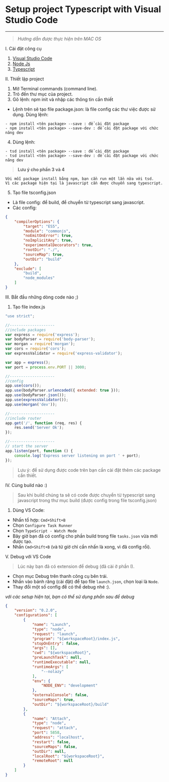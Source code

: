 # Setup project Typescript with Visual Studio Code
---
> *Hướng dẫn được thực hiện trên MAC OS*

I. Cài đặt công cụ

1. [Visual Studio Code](https://code.visualstudio.com/)
2. [Node Js](https://github.com/pmatam/nodejs)
3. [Typescript](https://github.com/pmatam/typescript)

II. Thiết lập project

1. Mở Terminal commands (command line).
2. Trỏ đến thư mục của project.
3. Gõ lệnh: npm init và nhập các thông tin cần thiết
- Lệnh trên sẽ tạo file package.json: là file config các thư việc được sử dụng.
Dùng lệnh: 
```
- npm install <tên package> --save : để cài đặt package
- npm install <tên package> --save-dev : để cài đặt package với chức năng dev
```
4. Dùng lệnh:
``` 
- tsd install <tên package> --save : để cài đặt package
- tsd install <tên package> --save-dev : để cài đặt package với chức năng dev
```

> **Lưu ý cho phần 3 và 4**
```
Với mỗi package install bằng npm, bạn cần run một lần nữa với tsd.
Vì các package hiện tại là javascript cần được chuyển sang typescript.
```

5. Tạo file tsconfig.json
- Là file config: để build, để chuyển từ typescript sang javascript.
- Các config:
```json
{
    "compilerOptions": {
        "target": "ES5",
        "module": "commonjs",
        "noEmitOnError": true,
        "noImplicitAny": true,
        "experimentalDecorators": true,
        "rootDir": "./",
        "sourceMap": true,
        "outDir": "build"
    },
    "exclude": [
        "build",
        "node_modules"
    ]
}
``` 

III. Bắt đầu những dòng code nào ;)

1. Tạo file index.js
```js
"use strict";

//--------------------
//include packages
var express = require('express');
var bodyParser = require('body-parser');
var morgan = require('morgan');
var cors = require('cors');
var expressValidator = require('express-validator');

var app = express();
var port = process.env.PORT || 3000;

//--------------------
//config
app.use(cors());
app.use(bodyParser.urlencoded({ extended: true }));
app.use(bodyParser.json());
app.use(expressValidator());
app.use(morgan('dev'));

//--------------------
//include router
app.get('/', function (req, res) {
    res.send('Server Ok');
});

//--------------------
// start the server
app.listen(port, function () {
    console.log('Express server listening on port ' + port);
});
```
> Lưu ý: để sử dụng được code trên bạn cần cài đặt thêm các package cần thiết.

IV. Cùng build nào :)

> Sau khi build chúng ta sẽ có code được chuyển từ typescript sang javascript trong thư mục build (được config trong file tsconfig.json)

1. Dùng VS Code:
- Nhấn tổ hợp: `Cmd+Shift+B`
- Chọn `Configure Task Runner`
- Chọn `TypeScript - Watch Mode`
- Bây giờ bạn đã có config cho phần build trong file `tasks.json` vừa mới được tạo.
- Nhấn `Cmd+Shift+B` (và từ giờ chỉ cần nhấn là xong, vì đã config rồi).

V. Debug với VS Code

> Lúc này bạn đã có extension để debug (đã cài ở phần I).
- Chọn mục Debug trên thanh công cụ bên trái.
- Nhấn vào bánh răng (cài đặt) để tạo file `launch.json`, chọn loại là `Node`.
- Thay đổi một số config để có thể debug nhé :).

*với các setup hiện tại, bạn có thể sử dụng phần sau để debug*
```json
{
    "version": "0.2.0",
    "configurations": [
        {
            "name": "Launch",
            "type": "node",
            "request": "launch",
            "program": "${workspaceRoot}/index.js",
            "stopOnEntry": false,
            "args": [],
            "cwd": "${workspaceRoot}",
            "preLaunchTask": null,
            "runtimeExecutable": null,
            "runtimeArgs": [
                "--nolazy"
            ],
            "env": {
                "NODE_ENV": "development"
            },
            "externalConsole": false,
            "sourceMaps": true,
            "outDir": "${workspaceRoot}/build"
        },
        {
            "name": "Attach",
            "type": "node",
            "request": "attach",
            "port": 5858,
            "address": "localhost",
            "restart": false,
            "sourceMaps": false,
            "outDir": null,
            "localRoot": "${workspaceRoot}",
            "remoteRoot": null
        }
    ]
}
```